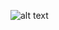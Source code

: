 ![alt text](https://github.com/samedsay/LeetCode/blob/master/Arrays-101/Check%20If%20N%20and%20Its%20Double%20Exist/DoubleExist.png)
